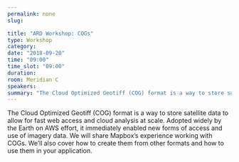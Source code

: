 ```yaml
---
permalink: none
slug:

title: "ARD Workshop: COGs"
type: Workshop
category:
date: "2018-09-20"
time: "09:00"
time_slot: "09:00"
duration:
room: Meridian C
speakers:
summary: "The Cloud Optimized Geotiff (COG) format is a way to store satellite data to allow for fast web access and cloud analysis at scale. Adopted widely by the Earth on AWS effort, it immediately enabled new forms of access and use of imagery data. We will share Mapbox’s experience working with COGs. We’ll also cover how to create them from other formats and how to use them in your application."
---
```

The Cloud Optimized Geotiff (COG) format is a way to store satellite data to allow for fast web access and cloud analysis at scale. Adopted widely by the Earth on AWS effort, it immediately enabled new forms of access and use of imagery data. We will share Mapbox’s experience working with COGs. We’ll also cover how to create them from other formats and how to use them in your application.
